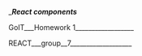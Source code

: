 __________React components_________

GoIT___Homework 1__________________

REACT___group__7___________________
